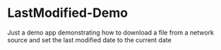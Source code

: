 LastModified-Demo
=================

Just a demo app demonstrating how to download a file from a network source and set the last modified date to the current date
